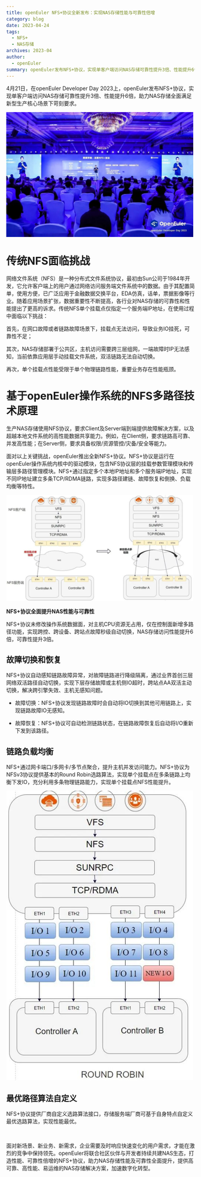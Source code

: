 ```yaml
---
title: openEuler NFS+协议全新发布：实现NAS存储性能与可靠性倍增
category: blog
date: 2023-04-24
tags:
  - NFS+
  - NAS存储
archives: 2023-04
author:
  - openEuler
summary: openEuler发布NFS+协议，实现单客户端访问NAS存储可靠性提升3倍、性能提升6倍，助力NAS存储全面满足新型生产核心场景下苛刻要求。
---
```



4月21日，在openEuler Developer Day
2023上，openEuler发布NFS+协议，实现单客户端访问NAS存储可靠性提升3倍、性能提升6倍，助力NAS存储全面满足新型生产核心场景下苛刻要求。

<img src="./media/image1.jpeg" width="500" >

# 传统NFS面临挑战

网络文件系统（NFS）是一种分布式文件系统协议，最初由Sun公司于1984年开发，它允许客户端上的用户通过网络访问服务端文件系统中的数据。由于其配置简单，使用方便，已广泛应用于金融数据交换平台，EDA仿真，话单，票据影像等行业。随着应用场景扩张，数据重要性不断提高，各行业对NAS存储的可靠性和性能提出了更高的诉求。传统NFS单个挂载点仅指定一个服务端IP地址，在使用过程中面临以下挑战：

首先，在网口故障或者链路故障场景下，挂载点无法访问，导致业务IO挂死，可靠性不足；

其次，NAS存储部署于公共区，主机访问需要跨三层组网，一端故障时IP无法感知，当前依靠应用层手动挂载文件系统，双活链路无法自动切换。

再次，单个挂载点性能受限于单个物理链路性能，重要业务存在性能瓶颈。

# 基于openEuler操作系统的NFS多路径技术原理

生产NAS存储使用NFS协议，要求Client及Server端到端提供故障解决方案，以及超越本地文件系统的高性能数据共享能力。例如，在Client侧，要求链路高可靠、并发高性能；在Server侧，要求具备权限/资源管控/灾备/安全等能力。

面对以上关键挑战，openEuler推出全新NFS+协议。NFS+协议是运行在openEuler操作系统内核中的驱动模块，包含NFS协议层的挂载参数管理模块和传输层多路径管理模块。NFS+通过指定多个本地IP地址和多个服务端IP地址，实现不同IP地址建立多条TCP/RDMA链路，实现多路径建链、故障恢复和倒换、负载均衡等特性。

<img src="./media/image2.jpeg" width="500" >

**NFS+协议全面提升NAS性能与可靠性**

NFS+协议未修改操作系统数据面，对主机CPU资源无占用，仅在控制面新增多路径功能，实现跨控、跨设备、跨站点故障秒级自动切换，NAS存储访问性能提升6倍，可靠性提升3倍。

## 故障切换和恢复

NFS+协议自动感知链路故障异常，对故障链路进行降级隔离，通过业界首创三层网络双活路径自动切换，实现下层存储故障或主机侧IO超时，跨站点AA双活主动切换，解决跨引擎失效、主机无感知问题。

-   故障切换：NFS+协议发现链路故障时会自动将IO切换到其他可用链路上，实现链路故障IO无感知。

-   故障恢复：NFS+协议可自动检测链路状态，在链路故障恢复后自动将I/O重新下发到该路径。

## 链路负载均衡

NFS+通过网卡端口/多网卡/多节点聚合，提升主机并发访问能力。NFS+协议为NFSv3协议提供基本的Round
Robin选路算法，实现单个挂载点在多条链路上均衡下发IO，充分利用多条物理链路能力，实现单个挂载点NFS性能提升。

<img src="./media/image3.jpeg" width="500" >

## 最优路径算法自定义

NFS+协议提供厂商自定义选路算法接口，存储服务端厂商可基于自身特点自定义最优选路算法，实现性能最优。

 

面对新场景、新业务、新需求，企业需要及时响应快速变化的用户需求，才能在激烈的竞争中保持领先。openEuler将联合社区伙伴与开发者持续共建NAS生态，打造性能、可靠性倍增的NFS+协议，助力NAS存储性能及可靠性全面提升，提供高可靠、高性能、易运维的NAS存储解决方案，加速数字化转型。
